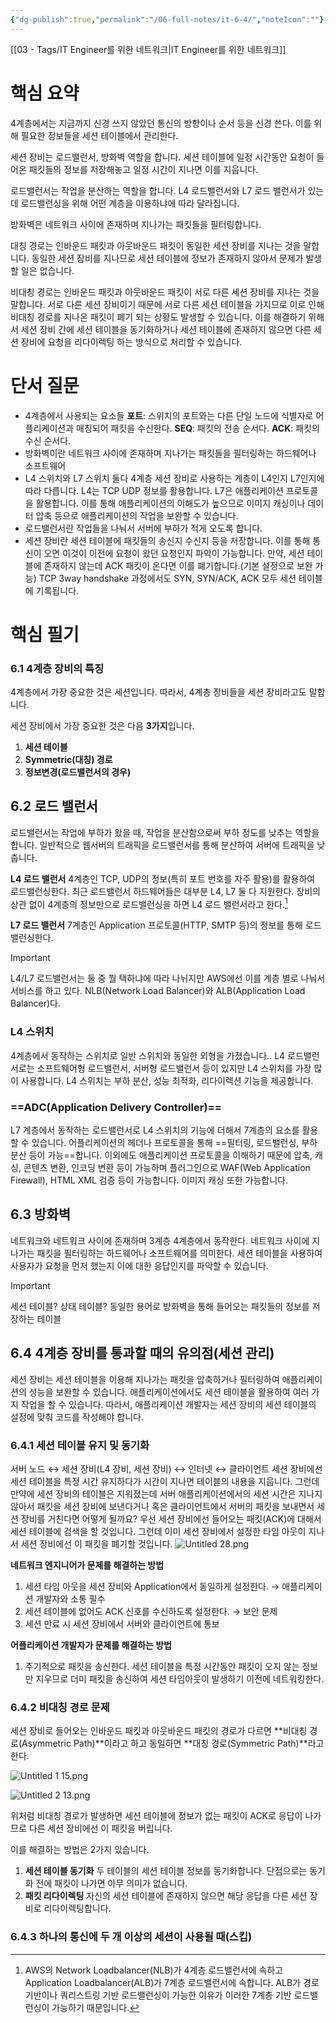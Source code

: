 ```yaml
---
{"dg-publish":true,"permalink":"/06-full-notes/it-6-4/","noteIcon":""}
---
```


[[03 - Tags/IT Engineer를 위한 네트워크\|IT Engineer를 위한 네트워크]]
# 핵심 요약
4계층에서는 지금까지 신경 쓰지 않았던 통신의 방향이나 순서 등을 신경 쓴다. 이를 위해 필요한 정보들을 세션 테이블에서 관리한다.

세션 장비는 로드밸런서, 방화벽 역할을 합니다. 세션 테이블에 일정 시간동안 요청이 들어온 패킷들의 정보를 저장해놓고 일정 시간이 지나면 이를 지웁니다.

로드밸런서는 작업을 분산하는 역할을 합니다. L4 로드밸런서와 L7 로드 밸런서가 있는데 로드밸런싱을 위해 어떤 계층을 이용하냐에 따라 달라집니다.

방화벽은 네트워크 사이에 존재하며 지나가는 패킷들을 필터링합니다.

대칭 경로는 인바운드 패킷과 아웃바운드 패킷이 동일한 세션 장비를 지나는 것을 말합니다. 동일한 세션 장비를 지나므로 세션 테이블에 정보가 존재하지 않아서 문제가 발생할 일은 없습니다.

비대칭 경로는 인바운드 패킷과 아웃바운드 패킷이 서로 다른 세션 장비를 지나는 것을 말합니다. 서로 다른 세션 장비이기 때문에 서로 다른 세션 테이블을 가지므로 이로 인해 비대칭 경로를 지나온 패킷이 폐기 되는 상황도 발생할 수 있습니다. 이를 해결하기 위해서 세션 장비 간에 세션 테이블을 동기화하거나 세션 테이블에 존재하지 않으면 다른 세션 장비에 요청을 리다이렉팅 하는 방식으로 처리할 수 있습니다.
# 단서 질문
- 4계층에서 사용되는 요소들
    **포트**: 스위치의 포트와는 다른 단일 노드에 식별자로 어플리케이션과 매칭되어 패킷을 수신한다.
    **SEQ**: 패킷의 전송 순서다.
    **ACK**: 패킷의 수신 순서다.
- 방화벽이란
    네트워크 사이에 존재하며 지나가는 패킷들을 필터링하는 하드웨어나 소프트웨어
- L4 스위치와 L7 스위치
    둘다 4계층 세션 장비로 사용하는 계층이 L4인지 L7인지에 따라 다릅니다.
    L4는 TCP UDP 정보를 활용합니다.
    L7은 애플리케이션 프로토콜을 활용합니다. 이를 통해 애플리케이션의 이해도가 높으므로 이미지 캐싱이나 데이터 압축 등으로 애플리케이션의 작업을 보완할 수 있습니다.
- 로드밸런서란
    작업들을 나눠서 서버에 부하가 적게 오도록 합니다.
- 세션 장비란
    세션 테이블에 패킷들의 송신지 수신지 등을 저장합니다. 이를 통해 통신이 오면 이것이 이전에 요청이 왔던 요청인지 파악이 가능합니다. 만약, 세션 테이블에 존재하지 않는데 ACK 패킷이 온다면 이를 폐기합니다.(기본 설정으로 보완 가능)
    TCP 3way handshake 과정에서도 SYN, SYN/ACK, ACK 모두 세션 테이블에 기록됩니다.
    

# 핵심 필기
### 6.1 4계층 장비의 특징

4계층에서 가장 중요한 것은 세션입니다. 따라서, 4계층 장비들을 세션 장비라고도 말합니다.

세션 장비에서 가장 중요한 것은 다음 **3가지**입니다.

1. **세션 테이블**
2. **Symmetric(대칭) 경로**
3. **정보변경(로드밸런서의 경우)**

## 6.2 로드 밸런서
로드밸런서는 작업에 부하가 왔을 때, 작업을 분산함으로써 부하 정도를 낮추는 역할을 합니다.
일반적으로 웹서버의 트래픽을 로드밸런서를 통해 분산하여 서버에 트래픽을 낮춥니다.

**L4 로드 밸런서**
4계층인 TCP, UDP의 정보(특히 포트 번호를 자주 활용)를 활용하여 로드밸런싱한다. 최근 로드밸런서 하드웨어들은 대부분 L4, L7 둘 다 지원한다. 장비의 상관 없이 4계층의 정보만으로 로드밸런싱을 하면 L4 로드 밸런서라고 한다.[^1]

**L7 로드 밸런서**
7계층인 Application 프로토콜(HTTP, SMTP 등)의 정보를 통해 로드밸런싱한다.
> [!important]  
> L4/L7 로드밸런서는 둘 중 뭘 택하냐에 따라 나뉘지만 AWS에선 이를 계층 별로 나눠서 서비스를 하고 있다. NLB(Network Load Balancer)와 ALB(Application Load Balancer)다.  

### **L4 스위치**
4계층에서 동작하는 스위치로 일반 스위치와 동일한 외형을 가졌습니다.. L4 로드밸런서로는 소프트웨어형 로드밸런서, 서버형 로드밸런서 등이 있지만 L4 스위치를 가장 많이 사용합니다.
L4 스위치는 부하 분산, 성능 최적화, 리다이렉션 기능을 제공합니다.
### ==**ADC(Application Delivery Controller)**==
L7 계층에서 동작하는 로드밸런서로 L4 스위치의 기능에 더해서 7계층의 요소를 활용할 수 있습니다. 어플리케이션의 헤더나 프로토콜을 통해 ==필터링, 로드밸런싱, 부하 분산 등이 가능==합니다. 이외에도 애플리케이션 프로토콜을 이해하기 때문에 압축, 캐싱, 콘텐츠 변환, 인코딩 변환 등이 가능하며 플러그인으로 WAF(Web Application Firewall), HTML XML 검증 등이 가능합니다. 이미지 캐싱 또한 가능합니다.

## 6.3 방화벽
네트워크와 네트워크 사이에 존재하며 3계층 4계층에서 동작한다. 네트워크 사이에 지나가는 패킷을 필터링하는 하드웨어나 소프트웨어를 의미한다.
세션 테이블을 사용하여 사용자가 요청을 먼저 했는지 이에 대한 응답인지를 파악할 수 있습니다.
> [!important]  
> 세션 테이블? 상태 테이블? 동일한 용어로 방화벽을 통해 들어오는 패킷들의 정보를 저장하는 테이블  

## 6.4 4계층 장비를 통과할 때의 유의점(세션 관리)
세션 장비는 세션 테이블을 이용해 지나가는 패킷을 압축하거나 필터링하여 애플리케이션의 성능을 보완할 수 있습니다. 애플리케이션에서도 세션 테이블을 활용하여 여러 가지 작업을 할 수 있습니다. 따라서, 애플리케이션 개발자는 세션 장비의 세션 테이블의 설정에 맞춰 코드를 작성해야 합니다.

### 6.4.1 세션 테이블 유지 및 동기화
서버 노드 ↔ 세션 장비(L4 장비, 세션 장비) ↔ 인터넷 ↔ 클라이언트
세션 장비에선 세션 테이블을 특정 시간 유지하다가 시간이 지나면 테이블의 내용을 지웁니다. 그런데 만약에 세션 장비의 테이블은 지워졌는데 서버 애플리케이션에서의 세션 시간은 지나지 않아서 패킷을 세션 장비에 보낸다거나 혹은 클라이언트에서 서버의 패킷을 보내면서 세션 장비를 거친다면 어떻게 될까요?
우선 세션 장비에선 들어오는 패킷(ACK)에 대해서 세션 테이블에 검색을 할 것입니다. 그런데 이미 세션 장비에서 설정한 타임 아웃이 지나서 세션 장비에선 이 패킷을 폐기할 것입니다.
![Untitled 28.png](/img/user/image/Untitled%2028.png)

**네트워크 엔지니어가 문제를 해결하는 방법**
1. 세션 타임 아웃을 세션 장비와 Application에서 동일하게 설정한다. → 애플리케이션 개발자와 소통 필수
2. 세션 테이블에 없어도 ACK 신호를 수신하도록 설정한다. → 보안 문제
3. 세션 만료 시 세션 장비에서 서버와 클라이언트에 통보

**어플리케이션 개발자가 문제를 해결하는 방법**
1. 주기적으로 패킷을 송신한다. 세션 테이블을 특정 시간동안 패킷이 오지 않는 정보만 지우므로 더미 패킷을 송신하여 세션 타임아웃이 발생하기 이전에 네트워킹한다.
### 6.4.2 비대칭 경로 문제

세션 장비로 들어오는 인바운드 패킷과 아웃바운드 패킷의 경로가 다르면 **비대칭 경로(Asymmetric Path)**이라고 하고 동일하면 **대칭 경로(Symmetric Path)**라고 한다.

![Untitled 1 15.png](/img/user/image/Untitled%201%2015.png)

![Untitled 2 13.png](/img/user/image/Untitled%202%2013.png)

위처럼 비대칭 경로가 발생하면 세션 테이블에 정보가 없는 패킷이 ACK로 응답이 나가므로 다른 세션 장비에선 이 패킷을 버립니다.

이를 해결하는 방법은 2가지 있습니다.
1. **세션 테이블 동기화**
두 테이블의 세션 테이블 정보를 동기화합니다. 단점으로는 동기화 전에 패킷이 나가면 아무 의미가 없습니다.
1. **패킷 리다이렉팅**
자신의 세션 테이블에 존재하지 않으면 해당 응답을 다른 세션 장비로 리다이렉팅합니다.
### 6.4.3 하나의 통신에 두 개 이상의 세션이 사용될 때(스킵)

[^1]: AWS의 Network Loadbalancer(NLB)가 4계층 로드밸런서에 속하고 Application Loadbalancer(ALB)가 7계층 로드밸런서에 속합니다. ALB가 경로 기반이나 쿼리스트링 기반 로드밸런싱이 가능한 이유가 이러한 7계층 기반 로드밸런싱이 가능하기 때문입니다.
